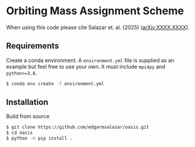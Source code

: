 <!-- ![](res/oasis_logo_1.png "title") -->
# Orbiting Mass Assignment Scheme

When using this code please cite Salazar et. al. (2025) ([arXiv:XXXX.XXXX]()).

## Requirements
Create a conda environment. A `environment.yml` file is supplied as an example but feel free to use your own. It must include `mpi4py` and `python>=3.8`.
```sh
$ conda env create -f environment.yml
```

## Installation
Build from source
```sh
$ git clone https://github.com/edgarmsalazar/oasis.git
$ cd oasis
$ python -m pip install .
```
